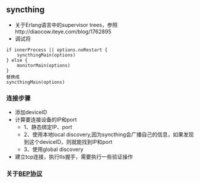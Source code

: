 ## syncthing

+ 关于Erlang语言中的supervisor trees，参照http://diaocow.iteye.com/blog/1762895
+ 调试将
```$xslt
if innerProcess || options.noRestart {
    syncthingMain(options)
} else {
    monitorMain(options)
}
替换成
syncthingMain(options)
```

### 连接步骤
+ 添加deviceID
+ 计算要连接设备的IP和port
    + 1、静态绑定IP、port
    + 2、使用本地local discovery,因为syncthing会广播自己的信息，如果发现到这个deviceID，则就能找到IP和port
    + 3、使用global discovery
+ 建立tcp连接，执行tls握手，需要执行一些验证操作

### 关于[BEP协议](BEP.md)